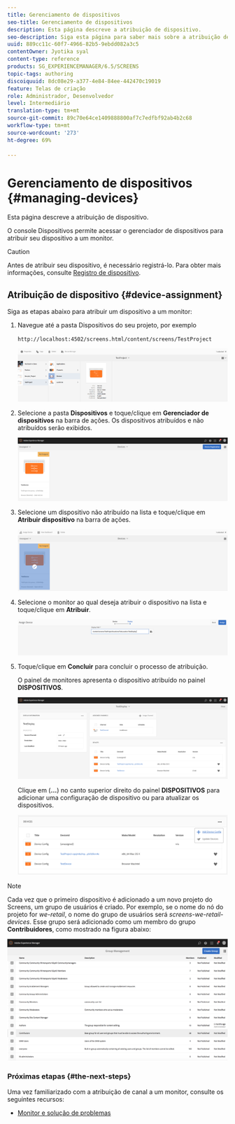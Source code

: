 ```yaml
---
title: Gerenciamento de dispositivos
seo-title: Gerenciamento de dispositivos
description: Esta página descreve a atribuição de dispositivo.
seo-description: Siga esta página para saber mais sobre a atribuição de dispositivo. O console Dispositivos permite acessar o gerenciador de dispositivos para atribuir seu dispositivo a um monitor.
uuid: 889cc11c-60f7-4966-82b5-9ebdd082a3c5
contentOwner: Jyotika syal
content-type: reference
products: SG_EXPERIENCEMANAGER/6.5/SCREENS
topic-tags: authoring
discoiquuid: 8dc08e29-a377-4e84-84ee-442470c19019
feature: Telas de criação
role: Administrador, Desenvolvedor
level: Intermediário
translation-type: tm+mt
source-git-commit: 89c70e64ce1409888800af7c7edfbf92ab4b2c68
workflow-type: tm+mt
source-wordcount: '273'
ht-degree: 69%

---
```



# Gerenciamento de dispositivos {#managing-devices}

Esta página descreve a atribuição de dispositivo.

O console Dispositivos permite acessar o gerenciador de dispositivos para atribuir seu dispositivo a um monitor.

>[!CAUTION]
>
>Antes de atribuir seu dispositivo, é necessário registrá-lo. Para obter mais informações, consulte [Registro de dispositivo](device-registration.md).

## Atribuição de dispositivo {#device-assignment}

Siga as etapas abaixo para atribuir um dispositivo a um monitor:

1. Navegue até a pasta Dispositivos do seu projeto, por exemplo

   `http://localhost:4502/screens.html/content/screens/TestProject`

   ![chlimage_1-32](assets/chlimage_1-32.png)

1. Selecione a pasta **Dispositivos** e toque/clique em **Gerenciador de dispositivos** na barra de ações. Os dispositivos atribuídos e não atribuídos serão exibidos.

   ![chlimage_1-33](assets/chlimage_1-33.png)

1. Selecione um dispositivo não atribuído na lista e toque/clique em **Atribuir dispositivo** na barra de ações.

   ![chlimage_1-34](assets/chlimage_1-34.png)

1. Selecione o monitor ao qual deseja atribuir o dispositivo na lista e toque/clique em **Atribuir**.

   ![chlimage_1-35](assets/chlimage_1-35.png)

1. Toque/clique em **Concluir** para concluir o processo de atribuição.


   O painel de monitores apresenta o dispositivo atribuído no painel **DISPOSITIVOS**.

   ![chlimage_1-37](assets/chlimage_1-37.png)

   Clique em (**...**) no canto superior direito do painel **DISPOSITIVOS** para adicionar uma configuração de dispositivo ou para atualizar os dispositivos.

   ![chlimage_1-38](assets/chlimage_1-38.png)

>[!NOTE]
>
>Cada vez que o primeiro dispositivo é adicionado a um novo projeto do Screens, um grupo de usuários é criado.
>Por exemplo, se o nome do nó do projeto for *we-retail*, o nome do grupo de usuários será *screens-we-retail-devices*.
>Esse grupo será adicionado como um membro do grupo **Contribuidores**, como mostrado na figura abaixo:

![chlimage_1-39](assets/chlimage_1-39.png)

### Próximas etapas {#the-next-steps}

Uma vez familiarizado com a atribuição de canal a um monitor, consulte os seguintes recursos:

* [Monitor e solução de problemas](monitoring-screens.md) 

